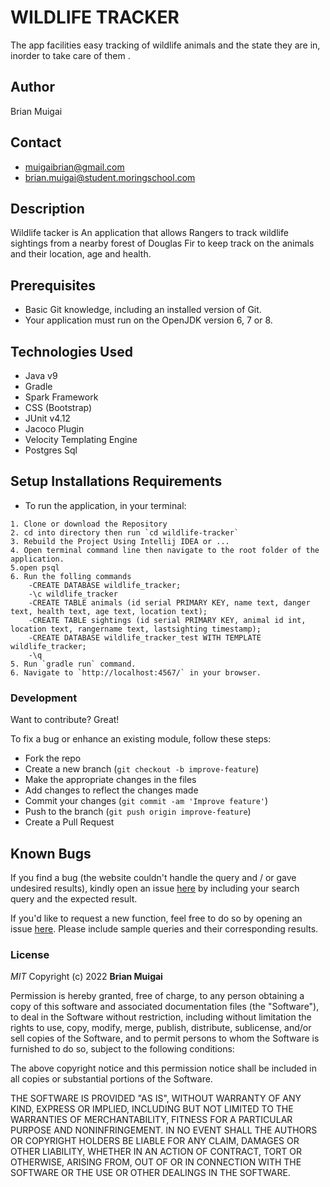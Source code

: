 # WILDLIFE TRACKER

The app facilities easy tracking of wildlife animals and the state they are in, inorder to take care of them .


## Author
Brian Muigai

## Contact
-  muigaibrian@gmail.com
- brian.muigai@student.moringschool.com


## Description

Wildlife tacker is An application that allows Rangers to track wildlife sightings from a nearby forest of Douglas Fir to keep track on the animals and their location, age and health.

## Prerequisites

- Basic Git knowledge, including an installed version of Git.
- Your application must run on the OpenJDK version 6, 7 or 8.

## Technologies Used 

- Java v9
- Gradle
- Spark Framework
- CSS (Bootstrap)
- JUnit v4.12
- Jacoco Plugin
- Velocity Templating Engine
- Postgres Sql





## Setup Installations Requirements
   * To run the application, in your terminal:

    1. Clone or download the Repository
    2. cd into directory then run `cd wildlife-tracker`
    3. Rebuild the Project Using Intellij IDEA or ...
    4. Open terminal command line then navigate to the root folder of the application.
    5.open psql
    6. Run the folling commands
        -CREATE DATABASE wildlife_tracker;
        -\c wildlife_tracker
        -CREATE TABLE animals (id serial PRIMARY KEY, name text, danger text, health text, age text, location text);
        -CREATE TABLE sightings (id serial PRIMARY KEY, animal id int, location text, rangername text, lastsighting timestamp);
        -CREATE DATABASE wildlife_tracker_test WITH TEMPLATE wildlife_tracker;
        -\q
    5. Run `gradle run` command.
    6. Navigate to `http://localhost:4567/` in your browser.
  

### Development

Want to contribute? Great!

To fix a bug or enhance an existing module, follow these steps:

- Fork the repo
- Create a new branch (`git checkout -b improve-feature`)
- Make the appropriate changes in the files
- Add changes to reflect the changes made
- Commit your changes (`git commit -am 'Improve feature'`)
- Push to the branch (`git push origin improve-feature`)
- Create a Pull Request 

## Known Bugs

If you find a bug (the website couldn't handle the query and / or gave undesired results), kindly open an issue [here](https://github.com/brianmuigai96/wildlife-tracker/issues/new) by including your search query and the expected result.

If you'd like to request a new function, feel free to do so by opening an issue [here](https://github.com/brianmuigai96/wildlife-tracker/issues/new). Please include sample queries and their corresponding results.

### License

*MIT*
Copyright (c) 2022 **Brian Muigai**

Permission is hereby granted, free of charge, to any person obtaining a copy of this software and associated documentation files (the "Software"), to deal in the Software without restriction, including without limitation the rights to use, copy, modify, merge, publish, distribute, sublicense, and/or sell copies of the Software, and to permit persons to whom the Software is furnished to do so, subject to the following conditions:

The above copyright notice and this permission notice shall be included in all copies or substantial portions of the Software.

THE SOFTWARE IS PROVIDED "AS IS", WITHOUT WARRANTY OF ANY KIND, EXPRESS OR IMPLIED, INCLUDING BUT NOT LIMITED TO THE WARRANTIES OF MERCHANTABILITY, FITNESS FOR A PARTICULAR PURPOSE AND NONINFRINGEMENT. IN NO EVENT SHALL THE AUTHORS OR COPYRIGHT HOLDERS BE LIABLE FOR ANY CLAIM, DAMAGES OR OTHER LIABILITY, WHETHER IN AN ACTION OF CONTRACT, TORT OR OTHERWISE, ARISING FROM, OUT OF OR IN CONNECTION WITH THE SOFTWARE OR THE USE OR OTHER DEALINGS IN THE SOFTWARE.
